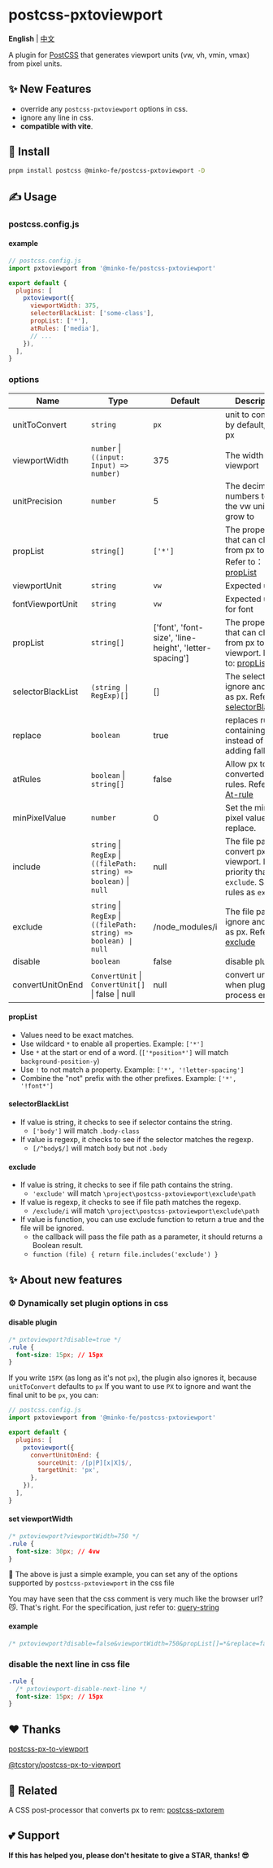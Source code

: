 # postcss-pxtoviewport

**English** | [中文](./README-zh.md)

A plugin for [PostCSS](https://github.com/ai/postcss) that generates viewport units (vw, vh, vmin, vmax) from pixel units.

## ✨ New Features

- override any `postcss-pxtoviewport` options in css.
- ignore any line in css.
- **compatible with vite**.

## 🔧 Install

```bash
pnpm install postcss @minko-fe/postcss-pxtoviewport -D
```

## ✍️ Usage

### postcss.config.js

#### example

```js
// postcss.config.js
import pxtoviewport from '@minko-fe/postcss-pxtoviewport'

export default {
  plugins: [
    pxtoviewport({
      viewportWidth: 375,
      selectorBlackList: ['some-class'],
      propList: ['*'],
      atRules: ['media'],
      // ...
    }),
  ],
}
```

### options

| Name              | Type                                                                | Default                                                | Description                                                                                                        |
| ----------------- | ------------------------------------------------------------------- | ------------------------------------------------------ | ------------------------------------------------------------------------------------------------------------------ |
| unitToConvert     | `string`                                                            | `px`                                                   | unit to convert, by default, it is px                                                                              |
| viewportWidth     | `number` \| `((input: Input) => number)`                            | 375                                                    | The width of the viewport                                                                                          |
| unitPrecision     | `number`                                                            | 5                                                      | The decimal numbers to allow the vw units to grow to                                                               |
| propList          | `string[]`                                                          | `['*']`                                                | The properties that can change from px to vw. Refer to：[propList](#propList)                                      |
| viewportUnit      | `string`                                                            | `vw`                                                   | Expected units                                                                                                     |
| fontViewportUnit  | `string`                                                            | `vw`                                                   | Expected units for font                                                                                            |
| propList          | `string[]`                                                          | ['font', 'font-size', 'line-height', 'letter-spacing'] | The properties that can change from px to viewport. Refer to: [propList](#propList)                                |
| selectorBlackList | `(string \| RegExp)[]`                                              | []                                                     | The selectors to ignore and leave as px. Refer to: [selectorBlackList](#selectorBlackList)                         |
| replace           | `boolean`                                                           | true                                                   | replaces rules containing vw instead of adding fallbacks                                                           |
| atRules           | `boolean` \| `string[]`                                             | false                                                  | Allow px to be converted in at-rules. Refer to [At-rule](https://developer.mozilla.org/en-US/docs/Web/CSS/At-rule) |
| minPixelValue     | `number`                                                            | 0                                                      | Set the minimum pixel value to replace.                                                                            |
| include           | `string` \| `RegExp` \| `((filePath: string) => boolean)` \| `null` | null                                                   | The file path to convert px to viewport. Higher priority than `exclude`. Same rules as `exclude`                   |
| exclude           | `string` \| `RegExp` \| `((filePath: string) => boolean) \| null`   | /node_modules/i                                        | The file path to ignore and leave as px. Refer to: [exclude](#exclude)                                             |
| disable           | `boolean`                                                           | false                                                  | disable plugin                                                                                                     |
| convertUnitOnEnd  | `ConvertUnit` \| `ConvertUnit[]` \| false \| null                   | null                                                   | convert unit when plugin process end                                                                               |

#### propList

- Values need to be exact matches.
- Use wildcard `*` to enable all properties. Example: `['*']`
- Use `*` at the start or end of a word. (`['*position*']` will match `background-position-y`)
- Use `!` to not match a property. Example: `['*', '!letter-spacing']`
- Combine the "not" prefix with the other prefixes. Example: `['*', '!font*']`

#### selectorBlackList

- If value is string, it checks to see if selector contains the string.
  - `['body']` will match `.body-class`
- If value is regexp, it checks to see if the selector matches the regexp.
  - `[/^body$/]` will match `body` but not `.body`

#### exclude

- If value is string, it checks to see if file path contains the string.
  - `'exclude'` will match `\project\postcss-pxtoviewport\exclude\path`
- If value is regexp, it checks to see if file path matches the regexp.
  - `/exclude/i` will match `\project\postcss-pxtoviewport\exclude\path`
- If value is function, you can use exclude function to return a true and the file will be ignored.
  - the callback will pass the file path as a parameter, it should returns a Boolean result.
  - `function (file) { return file.includes('exclude') }`

## ✨ About new features

### ⚙️ Dynamically set plugin options in css

#### disable plugin

```css
/* pxtoviewport?disable=true */
.rule {
  font-size: 15px; // 15px
}
```

If you write `15PX` (as long as it's not `px`), the plugin also ignores it, because `unitToConvert` defaults to `px`
If you want to use `PX` to ignore and want the final unit to be `px`, you can:

```js
// postcss.config.js
import pxtoviewport from '@minko-fe/postcss-pxtoviewport'

export default {
  plugins: [
    pxtoviewport({
      convertUnitOnEnd: {
        sourceUnit: /[p|P][x|X]$/,
        targetUnit: 'px',
      },
    }),
  ],
}
```

#### set viewportWidth

```css
/* pxtoviewport?viewportWidth=750 */
.rule {
  font-size: 30px; // 4vw
}
```

🌰 The above is just a simple example, you can set any of the options supported by `postcss-pxtoviewport` in the css file

You may have seen that the css comment is very much like the browser url?😼.
That's right. For the specification, just refer to: [query-string](https://github.com/sindresorhus/query-string)

#### example

```css
/* pxtoviewport?disable=false&viewportWidth=750&propList[]=*&replace=false&selectorBlackList[]=/some-class/i */
```

### disable the next line in css file

```css
.rule {
  /* pxtoviewport-disable-next-line */
  font-size: 15px; // 15px
}
```

## ❤️ Thanks

[postcss-px-to-viewport](https://github.com/evrone/postcss-px-to-viewport)

[@tcstory/postcss-px-to-viewport](https://github.com/tcstory/postcss-px-to-viewport)

## 👀 Related

A CSS post-processor that converts px to rem: [postcss-pxtorem](https://github.com/hemengke1997/postcss-pxtorem)

## 💕 Support

**If this has helped you, please don't hesitate to give a STAR, thanks! 😎**

